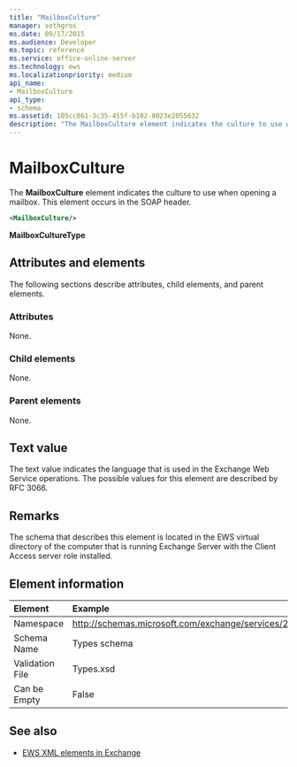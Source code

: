 ```yaml
---
title: "MailboxCulture"
manager: sethgros
ms.date: 09/17/2015
ms.audience: Developer
ms.topic: reference
ms.service: office-online-server
ms.technology: ews
ms.localizationpriority: medium
api_name:
- MailboxCulture
api_type:
- schema
ms.assetid: 105cc061-3c35-455f-b102-8023e2055632
description: "The MailboxCulture element indicates the culture to use when opening a mailbox. This element occurs in the SOAP header."
---
```


# MailboxCulture

The **MailboxCulture** element indicates the culture to use when opening a mailbox. This element occurs in the SOAP header. 
  
```xml
<MailboxCulture/>
```

**MailboxCultureType**

## Attributes and elements

The following sections describe attributes, child elements, and parent elements.
  
### Attributes

None.
  
### Child elements

None.
  
### Parent elements

None.
  
## Text value

The text value indicates the language that is used in the Exchange Web Service operations. The possible values for this element are described by RFC 3066.
  
## Remarks

The schema that describes this element is located in the EWS virtual directory of the computer that is running Exchange Server with the Client Access server role installed.
  
## Element information

|Element|Example|
|:-----|:-----|
|Namespace  <br/> |http://schemas.microsoft.com/exchange/services/2006/types  <br/> |
|Schema Name  <br/> |Types schema  <br/> |
|Validation File  <br/> |Types.xsd  <br/> |
|Can be Empty  <br/> |False  <br/> |
   
## See also

- [EWS XML elements in Exchange](ews-xml-elements-in-exchange.md)

